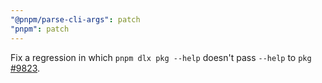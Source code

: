 ```yaml
---
"@pnpm/parse-cli-args": patch
"pnpm": patch
---
```


Fix a regression in which `pnpm dlx pkg --help` doesn't pass `--help` to `pkg` [#9823](https://github.com/pnpm/pnpm/issues/9823).
